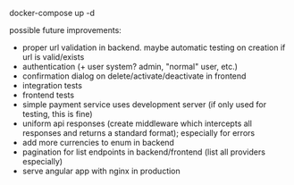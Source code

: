 docker-compose up -d

possible future improvements:
- proper url validation in backend. maybe automatic testing on creation if url is valid/exists
- authentication (+ user system? admin, "normal" user, etc.)
- confirmation dialog on delete/activate/deactivate in frontend
- integration tests
- frontend tests
- simple payment service uses development server (if only used for testing, this is fine)
- uniform api responses (create middleware which intercepts all responses and returns a standard format); especially for errors
- add more currencies to enum in backend
- pagination for list endpoints in backend/frontend (list all providers especially)
- serve angular app with nginx in production

